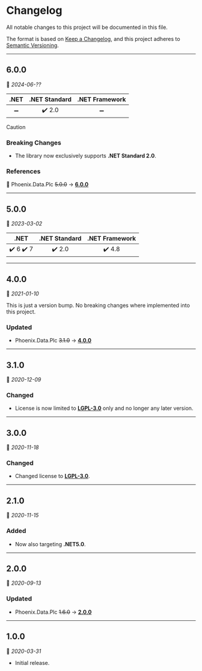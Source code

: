 ﻿# Changelog

All notable changes to this project will be documented in this file.

The format is based on [Keep a Changelog](https://keepachangelog.com/en/1.0.0/), and this project adheres to [Semantic Versioning](https://semver.org/spec/v2.0.0.html).
___

## 6.0.0

:calendar: _2024-06-??_

| .NET | .NET Standard | .NET Framework |
| :-: | :-: | :-: |
| :heavy_minus_sign: | :heavy_check_mark: 2.0 | :heavy_minus_sign: |

> [!Caution]
> ### Breaking Changes
> - The library now exclusively supports **.NET Standard 2.0**.

### References

:large_blue_circle: Phoenix.Data.Plc ~~5.0.0~~ → [**6.0.0**](..\..\Plc\⬙\CHANGELOG.md#6.0.0)
___

## 5.0.0

:calendar: _2023-03-02_

|                   .NET                    |     .NET Standard      |     .NET Framework     |
| :---------------------------------------: | :--------------------: | :--------------------: |
| :heavy_check_mark: 6 :heavy_check_mark: 7 | :heavy_check_mark: 2.0 | :heavy_check_mark: 4.8 |
___

## 4.0.0

:calendar: _2021-01-10_

This is just a version bump. No breaking changes where implemented into this project.

### Updated

- Phoenix.Data.Plc ~~3.1.0~~ → [**4.0.0**](..\..\Plc\⬙\CHANGELOG.md)
___

## 3.1.0

:calendar: _2020-12-09_

### Changed

- License is now limited to [**LGPL-3.0**](https://www.gnu.org/licenses/lgpl-3.0.html) only and no longer any later version.
___

## 3.0.0

:calendar: _2020-11-18_

### Changed

- Changed license to [**LGPL-3.0**](https://www.gnu.org/licenses/lgpl-3.0.html).
___

## 2.1.0

:calendar: _2020-11-15_

### Added

- Now also targeting **.NET5.0**.
___

## 2.0.0

:calendar: _2020-09-13_

### Updated

- Phoenix.Data.Plc ~~1.6.0~~ → [**2.0.0**](..\..\Plc\⬙\CHANGELOG.md)
___

## 1.0.0

:calendar: _2020-03-31_

- Initial release.